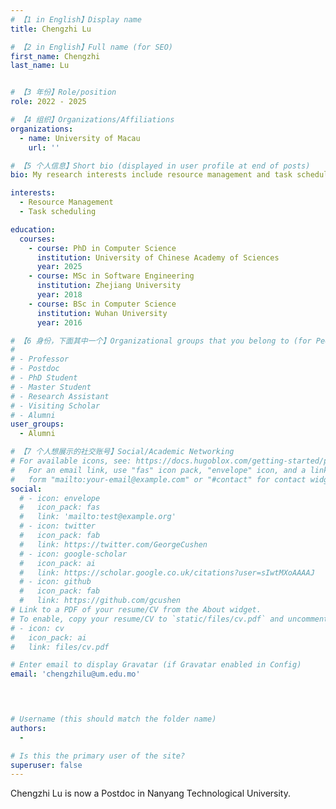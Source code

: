 ```yaml
---
# 【1 in English】Display name 
title: Chengzhi Lu

# 【2 in English】Full name (for SEO)
first_name: Chengzhi 
last_name: Lu 


# 【3 年份】Role/position
role: 2022 - 2025

# 【4 组织】Organizations/Affiliations
organizations:
  - name: University of Macau
    url: ''

# 【5 个人信息】Short bio (displayed in user profile at end of posts)
bio: My research interests include resource management and task scheduling in the large scale cluster.

interests:
  - Resource Management
  - Task scheduling

education:
  courses:
    - course: PhD in Computer Science
      institution: University of Chinese Academy of Sciences
      year: 2025 
    - course: MSc in Software Engineering
      institution: Zhejiang University
      year: 2018
    - course: BSc in Computer Science 
      institution: Wuhan University
      year: 2016 

# 【6 身份，下面其中一个】Organizational groups that you belong to (for People widget)
#  
# - Professor
# - Postdoc
# - PhD Student
# - Master Student
# - Research Assistant
# - Visiting Scholar
# - Alumni
user_groups:
  - Alumni 

# 【7 个人想展示的社交账号】Social/Academic Networking
# For available icons, see: https://docs.hugoblox.com/getting-started/page-builder/#icons
#   For an email link, use "fas" icon pack, "envelope" icon, and a link in the
#   form "mailto:your-email@example.com" or "#contact" for contact widget.
social:
  # - icon: envelope
  #   icon_pack: fas
  #   link: 'mailto:test@example.org'
  # - icon: twitter
  #   icon_pack: fab
  #   link: https://twitter.com/GeorgeCushen
  # - icon: google-scholar
  #   icon_pack: ai
  #   link: https://scholar.google.co.uk/citations?user=sIwtMXoAAAAJ
  # - icon: github
  #   icon_pack: fab
  #   link: https://github.com/gcushen
# Link to a PDF of your resume/CV from the About widget.
# To enable, copy your resume/CV to `static/files/cv.pdf` and uncomment the lines below.
# - icon: cv
#   icon_pack: ai
#   link: files/cv.pdf

# Enter email to display Gravatar (if Gravatar enabled in Config)
email: 'chengzhilu@um.edu.mo'



  
# Username (this should match the folder name)
authors:
  - 

# Is this the primary user of the site?
superuser: false
---
```

Chengzhi Lu is now a Postdoc in Nanyang Technological University. 

